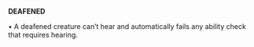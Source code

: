 __**DEAFENED**__

• A deafened creature can’t hear and automatically fails any ability check that requires hearing.